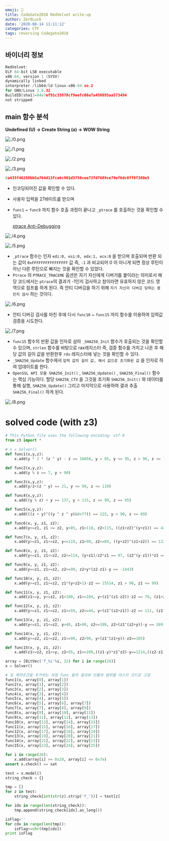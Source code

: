 ```yaml
---
emoji: 💸
title: CodeGate2018 RedVelvet write-up
author: Zer0Luck
date: '2020-08-14 11:11:12'
categories: CTF
tags: reversing Codegate2018
---
```


## 바이너리 정보

```c
RedVelvet:
ELF 64-bit LSB executable
x86-64, version 1 (SYSV)
dynamically linked
interpreter /lib64/ld-linux-x86-64.so.2
for GNU/Linux 2.6.32
BuildID[sha1]=84e7ef91c33878cf9eefc00a7a450895aa573494
not stripped
```

## main 함수 분석


**Undefined (U) → Create String (a) → WOW String**

![./0.png](./0.png)

![./1.png](./1.png)

![./2.png](./2.png)

![./3.png](./3.png)


```c
0a435f46288bb5a764d13fca6c901d3750cee73fd7689ce79ef6dc0ff8f380e5
```
- 인코딩되어진 값을 확인할 수 있다.
- 사용자 입력을 27바이트를 받으며
- `func1` ~ `func9` 까지 함수 호출 과정이 끝나고 `_ptrace` 를 호출하는 것을 확인할 수 있다.

    [ptrace Anti-Debugging](https://www.notion.so/ptrace-Anti-Debugging-aed6d7a2c7f748e69f7144e86b7fe3f5)

![./4.png](./4.png)

![./5.png](./5.png)

- `_ptrace` 함수는 인자 `edi:0, esi:0, edx:1, ecx:0` 을 받으며 호출되며 반환 되는 값이 `0xFFFFFFFFFFFFFFFF` 값 즉, `-1` 과 비교되어 0 이 아니게 되면 정상 루틴이 아닌 다른 루틴으로 빠지는 것을 확인할 수 있었다.
- `Ptrace` 의 `PTRACE_TRACEME` 옵션은 자기 자신에게 디버거를 붙이라는 의미로서 해당 코드에서는 `ptrace`의 결과가 -1인지 검사하고 참이라면 유효하지 않은 코드 영역으로 점프를 하게 된다. 즉 안티 디버깅을 하기 위해 `자기 자신이 디버깅 당하는 중인지 검사` 하는 것이다.

![./6.png](./6.png)

- 안티 디버깅 검사를 마친 후에 다시 `func10` ~ `func15` 까지 함수를 이용하여 입력값 검증을 시도한다.

![./7.png](./7.png)

- `func15` 함수의 반환 값을 인자로 삼아 `_SHA256_Init` 함수가 호출되는 것을 확인할 수 있으며,  `strlen` 함수를 바탕으로 rax레지스터 즉, 검증 함수를 거치고 나온 후 해당 값의 길이 값을 반환한후 `rdx` 레지스터에 넣는 것을 확인할 수 있다.
- `_SHA256_Update` 함수에서 `입력 값의 길이 값, 해시 값으로 초기화된 값` 을 인자로 하여 업데이트를 한다.
- `OpenSSL API 모듈 SHA256_Init()` , `SHA256_Update()` , `SHA256_Final()` 함수는 핵심 기능이다. 할당 `SHA256_CTX` 을 그것을 초기화 `SHA256_Init()` 와 데이터를 통해 실행, `SHA256_Update()` 그리고 마지막으로 사용하여 결과 추출 `SHA256_Final()` 하게 된다.

![./8.png](./8.png)

# solved code (with z3)

```python
# This Python file uses the following encoding: utf-8
from z3 import *

# x = Solver()
def func1(x,y,z):
    x.add(y * 2 * (z ^ y) - z == 10858, y > 85, y <= 95, z > 96, z <= 111)

def func2(x,y,z):
    x.add(y % z == 7, y > 90)

def func3(x,y,z):
    x.add(y/z+(z ^ y) == 21, y <= 99, z <= 119)

def func4(x,y,z):
    x.add((y % z) + y == 137, y > 115, z <= 99, z == 95)

def func5(x,y,z):
    x.add(((z + y)^((y ^ z ^ y)&0xff)) == 225, y > 90, z <= 89)

def func6(x, y, z1, z2):
    x.add(y<=z1, z1 <= z2, y>85, z1>110, z2>115, ((z1+z2)^(y+z1)) == 44, ((z1+z2)%y+z1) == 161)

def func7(x, y, z1, z2):
    x.add(y>=z1, z1>=z2, y<=119, z1>90, z2<=89, ((y+z2)^(z1+z2)) == 122, (y+z2)%z1+z2 == 101)

def func8(x, y, z1, z2):
    x.add(y<=z1, z1<=z2, z2<=114, (y+z1)/z2*z1 == 97, (z2^(y-z1))*z1 == -10088, z2<=114)

def func9(x, y, z1, z2):
    x.add(y==z1, z1>=z2, z2<=99, z2+y*(z2-z1)-y == -1443)

def func10(x, y, z1, z2):
    x.add(y>=z1, z1>=z2, z1*(y+z2+1)-z2 == 15514, z1 > 90, z1 <= 99)

def func11(x, y, z1, z2):
    x.add(z1>=y, y>=z2, z1>100, z1<=104, y+(z1^(z1-z2))-z2 == 70, (z1+z2)/y+y == 68)

def func12(x, y, z1, z2):
    x.add(y>=z1, z1>=z2, z1<=59, z2<=44, y+(z1^(z2+z1))-z2 == 111, (z1^(z1-z2))+z1 == 101)

def func13(x, y, z1, z2):
    x.add(y<=z1, z1<=z2, y>40, z1>90, z2<=109, z2+(z1^(z2+y))-y == 269, (z2^(z1-y))+z1 == 185)

def func14(x, y, z1, z2):
    x.add(y>=z2, z1>=z2, z1<=99, z2>90, y+(z1^(z1+y))-z2==185)

def func15(x, y, z1, z2):
    x.add(z1>=z2, z1>=y, z2>95, z1<=109,((z1-y)*z1^z2)-y==1214,((z2-z1)*z2^y)+z1==-1034)

array = [BitVec('f_%i'%i, 32) for i in range(26)]
x = Solver()

# 실 제약조건을 추가하는 과정 func 들의 결과와 인풀의 범위를 아스키 코드로 고정
func1(x, array[0], array[1])
func2(x, array[1], array[2])
func3(x, array[2], array[3])
func4(x, array[3], array[4])
func5(x, array[4], array[5])
func6(x, array[5], array[6], array[7])
func7(x, array[7], array[8], array[9])
func8(x, array[9], array[10], array[11])
func9(x, array[11], array[12], array[13])
func10(x, array[13], array[14], array[15])
func11(x, array[15], array[16], array[17])
func12(x, array[17], array[18], array[19])
func13(x, array[19], array[20], array[21])
func14(x, array[21], array[22], array[23])
func15(x, array[23], array[24], array[25])

for i in range(26):
    x.add(array[i] >= 0x20, array[i] <= 0x7e)
assert x.check() == sat

test = x.model()
string_check = {}

tmp = []
for z in test:
    string_check[int(str(z).strip('f_'))] = test[z]

for idx in range(len(string_check)):
    tmp.append(string_check[idx].as_long())

isFlag=''
for cdx in range(len(tmp)):
    isFlag+=chr(tmp[cdx])
print isFlag
```

```toc
```